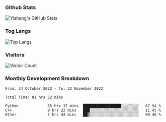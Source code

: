 ### Github Stats
![Yisheng's GitHub Stats](https://github-readme-stats-9qabuvhk1-gongyisheng.vercel.app/api?username=gongyisheng&count_private=true&show_icons=true)
### Tog Langs
![Top Langs](https://github-readme-stats-9qabuvhk1-gongyisheng.vercel.app/api/top-langs/?username=gongyisheng&layout=compact)
### Visitors
![Visitor Count](https://profile-counter.glitch.me/gongyisheng/count.svg)
### Monthly Development Breakdown
<!--START_SECTION:waka-->

```text
From: 24 October 2022 - To: 23 November 2022

Total Time: 81 hrs 52 mins

Python             55 hrs 37 mins  █████████████████░░░░░░░░   67.94 %
C++                9 hrs 22 mins   ███░░░░░░░░░░░░░░░░░░░░░░   11.45 %
Other              7 hrs 44 mins   ██▒░░░░░░░░░░░░░░░░░░░░░░   09.46 %
```

<!--END_SECTION:waka-->
